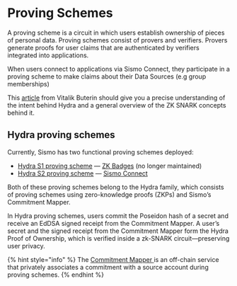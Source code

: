 # Proving Schemes

A proving scheme is a circuit in which users establish ownership of pieces of personal data. Proving schemes consist of provers and verifiers. Provers generate proofs for user claims that are authenticated by verifiers integrated into applications.

When users connect to applications via Sismo Connect, they participate in a proving scheme to make claims about their Data Sources (e.g group memberships)

This [article](https://vitalik.ca/general/2022/06/15/using\_snarks.html) from Vitalik Buterin should give you a precise understanding of the intent behind Hydra and a general overview of the ZK SNARK concepts behind it.

## Hydra proving schemes

Currently, Sismo has two functional proving schemes deployed:

* [Hydra S1 proving scheme](hydra-s1.md) — [ZK Badges](broken-reference) (no longer maintained)
* [Hydra S2 proving scheme](hydra-s2.md) — [Sismo Connect](broken-reference)

Both of these proving schemes belong to the Hydra family, which consists of proving schemes using zero-knowledge proofs (ZKPs) and Sismo’s Commitment Mapper.

In Hydra proving schemes, users commit the Poseidon hash of a secret and receive an EdDSA signed receipt from the Commitment Mapper. A user’s secret and the signed receipt from the Commitment Mapper form the Hydra Proof of Ownership, which is verified inside a zk-SNARK circuit—preserving user privacy.

{% hint style="info" %}
The [Commitment Mapper ](../commitment-mapper.md)is an off-chain service that privately associates a commitment with a source account during proving schemes.
{% endhint %}
